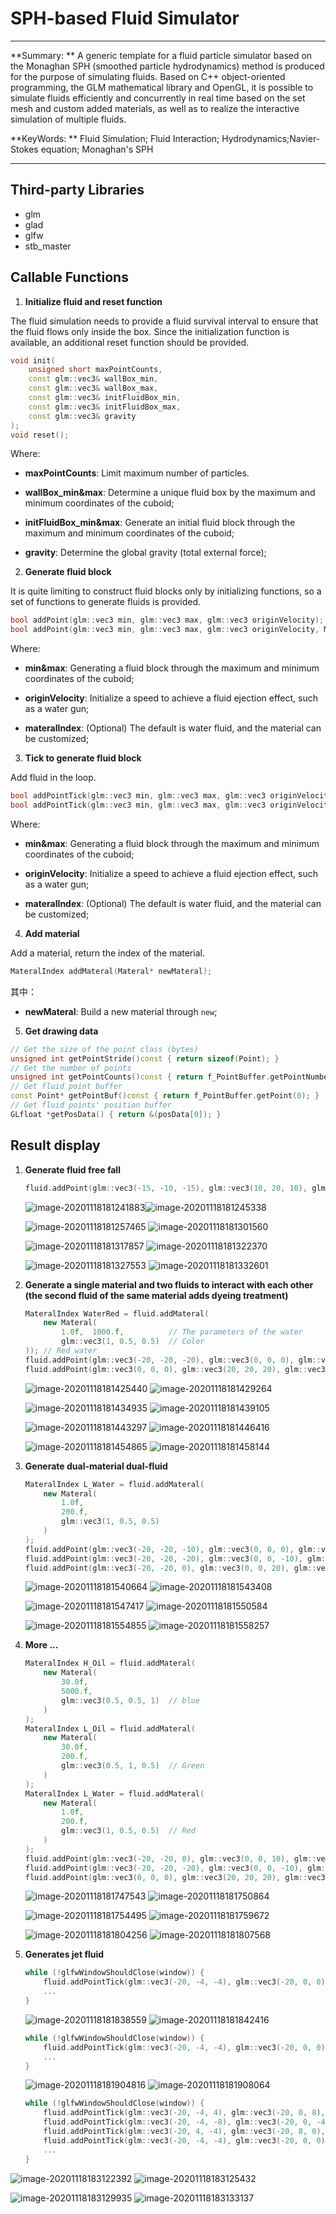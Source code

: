 # SPH-based Fluid Simulator

---

**Summary: ** A generic template for a fluid particle simulator based on the Monaghan SPH (smoothed particle hydrodynamics) method is produced for the purpose of simulating fluids. Based on C++ object-oriented programming, the GLM mathematical library and OpenGL, it is possible to simulate fluids efficiently and concurrently in real time based on the set mesh and custom added materials, as well as to realize the interactive simulation of multiple fluids.

**KeyWords: ** Fluid Simulation; Fluid Interaction; Hydrodynamics;Navier-Stokes equation; Monaghan's SPH

---

## Third-party Libraries

-   glm
-   glad
-   glfw
-   stb_master

## Callable Functions

1.  **Initialize fluid and reset function**

The fluid simulation needs to provide a fluid survival interval to ensure that the fluid flows only inside the box. Since the initialization function is available, an additional reset function should be provided.

~~~c++
void init(   
    unsigned short maxPointCounts,
    const glm::vec3& wallBox_min,
    const glm::vec3& wallBox_max,
    const glm::vec3& initFluidBox_min,
    const glm::vec3& initFluidBox_max,
    const glm::vec3& gravity
);
void reset();
~~~

Where: 

-   **maxPointCounts**: Limit maximum number of particles.

-   **wallBox_min&max**: Determine a unique fluid box by the maximum and minimum coordinates of the cuboid;

-   **initFluidBox_min&max**: Generate an initial fluid block through the maximum and minimum coordinates of the cuboid;

-   **gravity**: Determine the global gravity (total external force);

2.  **Generate fluid block**

It is quite limiting to construct fluid blocks only by initializing functions, so a set of functions to generate fluids is provided.

~~~c++
bool addPoint(glm::vec3 min, glm::vec3 max, glm::vec3 originVelocity);
bool addPoint(glm::vec3 min, glm::vec3 max, glm::vec3 originVelocity, MateralIndex materalIndex);
~~~

Where: 

-   **min&max**: Generating a fluid block through the maximum and minimum coordinates of the cuboid;

-   **originVelocity**: Initialize a speed to achieve a fluid ejection effect, such as a water gun;

-   **materalIndex**: (Optional) The default is water fluid, and the material can be customized;

3.  **Tick to generate fluid block**

Add fluid in the loop.

~~~c++
bool addPointTick(glm::vec3 min, glm::vec3 max, glm::vec3 originVelocity);
bool addPointTick(glm::vec3 min, glm::vec3 max, glm::vec3 originVelocity, MateralIndex materalIndex);
~~~

Where:

-   **min&max**: Generating a fluid block through the maximum and minimum coordinates of the cuboid;

-   **originVelocity**: Initialize a speed to achieve a fluid ejection effect, such as a water gun;

-   **materalIndex**: (Optional) The default is water fluid, and the material can be customized;

4.  **Add material**

Add a material, return the index of the material.

~~~c++
MateralIndex addMateral(Materal* newMateral);
~~~

其中：

-   **newMateral**: Build a new material through `new`;

5.  **Get drawing data**

~~~c++
// Get the size of the point class (bytes)
unsigned int getPointStride()const { return sizeof(Point); }
// Get the number of points
unsigned int getPointCounts()const { return f_PointBuffer.getPointNumber(); }
// Get fluid point buffer
const Point* getPointBuf()const { return f_PointBuffer.getPoint(0); }
// Get fluid points' position buffer
GLfloat *getPosData() { return &(posData[0]); }
~~~



## Result display

1.  **Generate fluid free fall**

    ~~~c++
    fluid.addPoint(glm::vec3(-15, -10, -15), glm::vec3(10, 20, 10), glm::vec3(0, 0, 0));
    ~~~

    ![image-20201118181241883](README.assets/image-20201118181241883.png)![image-20201118181245338](README.assets/image-20201118181245338.png) 

    ![image-20201118181257465](README.assets/image-20201118181257465.png) ![image-20201118181301560](README.assets/image-20201118181301560.png)

    ![image-20201118181317857](README.assets/image-20201118181317857.png) ![image-20201118181322370](README.assets/image-20201118181322370.png)

    ![image-20201118181327553](README.assets/image-20201118181327553.png) ![image-20201118181332601](README.assets/image-20201118181332601.png)

2.  **Generate a single material and two fluids to interact with each other (the second fluid of the same material adds dyeing treatment)**

    ~~~c++
    MateralIndex WaterRed = fluid.addMateral(
        new Materal(
            1.0f,  1000.f,        	// The parameters of the water
            glm::vec3(1, 0.5, 0.5)  // Color
    ));	// Red water
    fluid.addPoint(glm::vec3(-20, -20, -20), glm::vec3(0, 0, 0), glm::vec3(0, 0, 0));
    fluid.addPoint(glm::vec3(0, 0, 0), glm::vec3(20, 20, 20), glm::vec3(0, 0, 0), WaterRed);
    ~~~

    ![image-20201118181425440](README.assets/image-20201118181425440.png) ![image-20201118181429264](README.assets/image-20201118181429264.png)

    ![image-20201118181434935](README.assets/image-20201118181434935.png) ![image-20201118181439105](README.assets/image-20201118181439105.png)

    ![image-20201118181443297](README.assets/image-20201118181443297.png) ![image-20201118181446416](README.assets/image-20201118181446416.png)

    ![image-20201118181454865](README.assets/image-20201118181454865.png) ![image-20201118181458144](README.assets/image-20201118181458144.png)

3.  **Generate dual-material dual-fluid**

    ~~~c++
    MateralIndex L_Water = fluid.addMateral(
        new Materal(
            1.0f,
            200.f,
            glm::vec3(1, 0.5, 0.5)
        )
    );
    fluid.addPoint(glm::vec3(-20, -20, -10), glm::vec3(0, 0, 0), glm::vec3(0, 0, 0), L_Water);
    fluid.addPoint(glm::vec3(-20, -20, -20), glm::vec3(0, 0, -10), glm::vec3(0, 0, 0));
    fluid.addPoint(glm::vec3(-20, -20, 0), glm::vec3(0, 0, 20), glm::vec3(0, 0, 0));
    ~~~

    ![image-20201118181540664](README.assets/image-20201118181540664.png) ![image-20201118181543408](README.assets/image-20201118181543408.png)

    ![image-20201118181547417](README.assets/image-20201118181547417.png) ![image-20201118181550584](README.assets/image-20201118181550584.png)

    ![image-20201118181554855](README.assets/image-20201118181554855.png) ![image-20201118181558257](README.assets/image-20201118181558257.png)

4.  **More ...**

    ~~~c++
    MateralIndex H_Oil = fluid.addMateral(
        new Materal(
            30.0f,
            5000.f,
            glm::vec3(0.5, 0.5, 1)  // blue
        )
    );
    MateralIndex L_Oil = fluid.addMateral(
        new Materal(
            30.0f,
            200.f,
            glm::vec3(0.5, 1, 0.5)  // Green
        )
    );
    MateralIndex L_Water = fluid.addMateral(
        new Materal(
            1.0f,
            200.f,
            glm::vec3(1, 0.5, 0.5)  // Red
        )
    );
    fluid.addPoint(glm::vec3(-20, -20, 0), glm::vec3(0, 0, 10), glm::vec3(0, 0, 0), L_Oil);
    fluid.addPoint(glm::vec3(-20, -20, -20), glm::vec3(0, 0, -10), glm::vec3(0, 0, 0), L_Water);
    fluid.addPoint(glm::vec3(0, 0, 0), glm::vec3(20, 20, 20), glm::vec3(0, 0, 0), H_Oil);
    ~~~

    ![image-20201118181747543](README.assets/image-20201118181747543.png) ![image-20201118181750864](README.assets/image-20201118181750864.png)

    ![image-20201118181754495](README.assets/image-20201118181754495.png) ![image-20201118181759672](README.assets/image-20201118181759672.png)

    ![image-20201118181804256](README.assets/image-20201118181804256.png) ![image-20201118181807568](README.assets/image-20201118181807568.png)

5.  **Generates jet fluid**

    ~~~c++
    while (!glfwWindowShouldClose(window)) {
    	fluid.addPointTick(glm::vec3(-20, -4, -4), glm::vec3(-20, 0, 0), glm::vec3(2, 0, 0));
    	...
    }
    ~~~
    
    ![image-20201118181838559](README.assets/image-20201118181838559.png) ![image-20201118181842416](README.assets/image-20201118181842416.png)
    
    ~~~c++
    while (!glfwWindowShouldClose(window)) {
    	fluid.addPointTick(glm::vec3(-20, -4, -4), glm::vec3(-20, 0, 0), glm::vec3(3, 0, 0));
    	...
    }
    ~~~
    
    ![image-20201118181904816](README.assets/image-20201118181904816.png) ![image-20201118181908064](README.assets/image-20201118181908064.png)

    ~~~c++
    while (!glfwWindowShouldClose(window)) {
        fluid.addPointTick(glm::vec3(-20, -4, 4), glm::vec3(-20, 0, 8), glm::vec3(2, 0, 0), L_Water);
        fluid.addPointTick(glm::vec3(-20, -4, -8), glm::vec3(-20, 0, -4), glm::vec3(2, 0, 0), L_Oil);
        fluid.addPointTick(glm::vec3(-20, 4, -4), glm::vec3(-20, 8, 0), glm::vec3(2, 0, 0), H_Oil);
        fluid.addPointTick(glm::vec3(-20, -4, -4), glm::vec3(-20, 0, 0), glm::vec3(2, 0, 0));
        ...
    }

![image-20201118183122392](README.assets/image-20201118183122392.png) ![image-20201118183125432](README.assets/image-20201118183125432.png)
    
![image-20201118183129935](README.assets/image-20201118183129935.png) ![image-20201118183133137](README.assets/image-20201118183133137.png)

